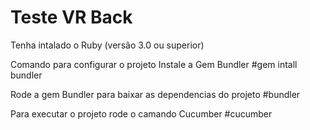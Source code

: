 # Teste VR Back

Tenha intalado o Ruby (versão 3.0 ou superior)

Comando para configurar o projeto
Instale a Gem Bundler
#gem intall bundler

Rode a gem Bundler para baixar as dependencias do projeto
#bundler

Para executar o projeto rode o camando Cucumber
#cucumber